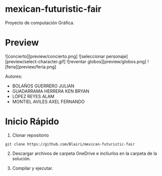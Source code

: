 ﻿# mexican-futuristic-fair

Proyecto de computación Gráfica.

# Preview
![concierto][preview/concierto.png]
![seleccionar personaje][preview/select-character.gif]
![reventar globos][preview/globos.png]
![feria][preview/feria.png]

Autores:
- BOLAÑOS GUERRERO JULIAN
- GUADARRAMA HERRERA KEN BRYAN
- LÓPEZ REYES ALAM
- MONTIEL AVILES AXEL FERNANDO

# Inicio Rápido
1. Clonar repositorio
```
git clone https://github.com/Blairi/mexican-futuristic-fair
```
2. Descargar archivos de carpeta OneDrive e incliurlos en la carpeta de la solución.

3. Compilar y ejecutar.
